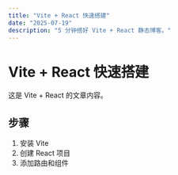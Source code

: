 ```yaml
---
title: "Vite + React 快速搭建"
date: "2025-07-19"
description: "5 分钟搭好 Vite + React 静态博客。"
---
```


# Vite + React 快速搭建

这是 Vite + React 的文章内容。

## 步骤

1. 安装 Vite
2. 创建 React 项目
3. 添加路由和组件